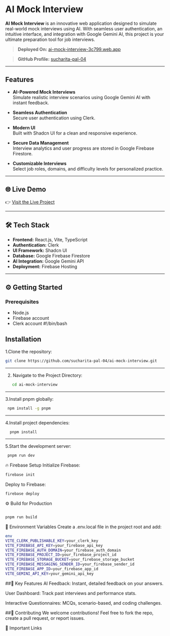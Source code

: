 # AI Mock Interview 

**AI Mock Interview** is an innovative web application designed to simulate real-world mock interviews using AI. With seamless user authentication, an intuitive interface, and integration with Google Gemini AI, this project is your ultimate preparation tool for job interviews.

> **Deployed On:** [ai-mock-interview-3c799.web.app](https://ai-mock-interview-3c799.web.app)

> **GitHub Profile:** [sucharita-pal-04](https://github.com/sucharita-pal-04)

---

##  Features

- **AI-Powered Mock Interviews**  
  Simulate realistic interview scenarios using Google Gemini AI with instant feedback.

- **Seamless Authentication**  
  Secure user authentication using Clerk.

- **Modern UI**  
  Built with Shadcn UI for a clean and responsive experience.

- **Secure Data Management**  
  Interview analytics and user progress are stored in Google Firebase Firestore.

- **Customizable Interviews**  
  Select job roles, domains, and difficulty levels for personalized practice.

---

## 🌐 Live Demo

👉 [Visit the Live Project](https://ai-mock-interview-3c799.web.app)

---

## 🛠 Tech Stack

- **Frontend:** React.js, Vite, TypeScript
- **Authentication:** Clerk
- **UI Framework:** Shadcn UI
- **Database:** Google Firebase Firestore
- **AI Integration:** Google Gemini API
- **Deployment:** Firebase Hosting

---

## ⚙️ Getting Started

### Prerequisites
- Node.js
- Firebase account
- Clerk account
#!/bin/bash

## Installation

1.Clone the repository:
```bash
git clone https://github.com/sucharita-pal-04/ai-mock-interview.git
```
---
2. Navigate to the Project Directory:
```bash
   cd ai-mock-interview
```
---
3.Install pnpm globally:
```bash
 npm install -g pnpm
```
 ---
4.Install project dependencies:
```bash
  pnpm install
```
---
5.Start the development server:
```bash
 pnpm run dev
```
🔥 Firebase Setup
Initialize Firebase:

```bash
firebase init
```
Deploy to Firebase:

```bash
firebase deploy
```
⚙️ Build for Production
```bash

pnpm run build
```
🔑 Environment Variables
Create a .env.local file in the project root and add:
```bash
env
VITE_CLERK_PUBLISHABLE_KEY=your_clerk_key
VITE_FIREBASE_API_KEY=your_firebase_api_key
VITE_FIREBASE_AUTH_DOMAIN=your_firebase_auth_domain
VITE_FIREBASE_PROJECT_ID=your_firebase_project_id
VITE_FIREBASE_STORAGE_BUCKET=your_firebase_storage_bucket
VITE_FIREBASE_MESSAGING_SENDER_ID=your_firebase_sender_id
VITE_FIREBASE_APP_ID=your_firebase_app_id
VITE_GEMINI_API_KEY=your_gemini_api_key
```
##🚀 Key Features
AI Feedback: Instant, detailed feedback on your answers.

User Dashboard: Track past interviews and performance stats.

Interactive Questionnaires: MCQs, scenario-based, and coding challenges.

##🤝 Contributing
We welcome contributions!
Feel free to fork the repo, create a pull request, or report issues.

🔗 Important Links
